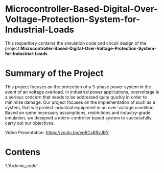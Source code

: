 # Microcontroller-Based-Digital-Over-Voltage-Protection-System-for-Industrial-Loads

This resperitory contains the simulation code and circuit design of the project **Microcontroller-Based-Digital-Over-Voltage-Protection-System-for-Industrial-Loads**.

# Summary of the Project 

This project focuses on the protection of a 3-phase power system in the event of an voltage overload. In industrial power applications, overvoltage is a serious concern that needs to be addressed quite quickly in order to minimize damage. Our project focuses on the implementation of such as a system, that will protect industrial equipment in an over-voltage condition. Based on some necessary assumptions, restrictions and industry-grade emulation, we designed a micro-controller based system to successfully carry out our objectives.

Video Presentation: https://youtu.be/yp6CxBRvJBY

# Contens
1.'Ardunio_code'



